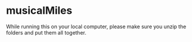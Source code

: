 # musicalMiles

While running this on your local computer, please make sure you unzip the folders and put them all together. 
